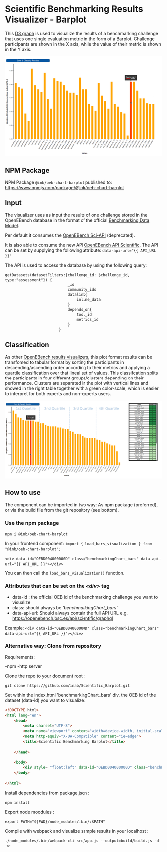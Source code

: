 # Scientific Benchmarking Results Visualizer - Barplot

This [D3 graph](https://d3js.org/) is used to visualize the results of a benchmarking challenge that uses one single evaluation metric in the form of a Barplot. Challenge participants are shown in the X axis, while the value of their metric is shown in the Y axis.

![figure1](./figures/barplot_1.png)

## NPM Package
NPM Package `@inb/oeb-chart-barplot` published to: https://www.npmjs.com/package/@inb/oeb-chart-barplot

## Input
The visualizer uses as input the results of one challenge stored in the OpenEBench database in the format of the official [Benchmarking Data Model](https://github.com/inab/benchmarking-data-model).

Per default it consumes the [OpenEBench Sci-API](https://openebench.bsc.es/sciapi/) (deprecated).

It is also able to consume the new API [OpenEBench API Scientific](https://dev-openebench.bsc.es/api/scientific/). 
The API can be set by supplying the following attribute: `data-api-url="{{ API_URL }}"`

The API is used to access the database by using the following query:
```
getDatasets(datasetFilters:{challenge_id: $challenge_id, type:"assessment"}) {
                            _id
                            community_ids
                            datalink{
                                inline_data
                            }
                            depends_on{
                                tool_id
                                metrics_id
                            }
                        }
```

## Classification
As other [OpenEBench results visualizers](https://github.com/inab/OpenEBench_scientific_visualizer), this plot format results can be transfomed to tabular format by sorting the participants in descending/ascending order according to their metrics and applying a quartile classification over that lineal set of values. This classifcation splits the participants in four different groups/clusters depending on their performance. Clusters are separated in the plot with vertical lines and showed in the right table together with a green color-scale, which is easier to interpret for both experts and non-experts users.

![figure2](./figures/barplot_2.png)

## How to use

The component can be imported in two way: As npm package (preferred), or via the build file from the git repository (see bottom).

### Use the npm package

`npm i @inb/oeb-chart-barplot`

In your frontend component:
`import { load_bars_visualization } from "@inb/oeb-chart-barplot";`

`<div data-id="OEBD004000000D" class="benchmarkingChart_bars" data-api-url="{{ API_URL }}"></div>`

You can then call the `load_bars_visualization()` function.

### Attributes that can be set on the _<div\>_ tag

-   data-id : the official OEB id of the benchmarking challenge you want to visualize
-   class: should always be *'benchmarkingChart_bars'*
-   data-api-url: Should always contain the full API URL e.g. https://openebench.bsc.es/api/scientific/graphql

Example:
`<div data-id="OEBD004000000D" class="benchmarkingChart_bars" data-api-url="{{ API_URL }}"></div>`


### Alternative way: Clone from repository

Requirements:

-npm
-http server

Clone the repo to your document root :
```
git clone https://github.com/inab/Scientific_Barplot.git
```
Set within the index.html 'benchmarkingChart_bars' div, the OEB id of the dataset (data-id) you want to visualize:
```html
<!DOCTYPE html>
<html lang="en">
    <head>
        <meta charset="UTF-8">
        <meta name="viewport" content="width=device-width, initial-scale=1.0">
        <meta http-equiv="X-UA-Compatible" content="ie=edge">
        <title>Scientific Benchmarking Barplot</title>
        
    </head>

    <body>
        <div style= "float:left" data-id="OEBD004000000D" class="benchmarkingChart_bars" data-api-url="{{ API_URL }}"></div>
    </body>
    
</html>
```

Install dependencies from package.json :
```
npm install 
```

Export node moodules :
```
export PATH="${PWD}/node_modules/.bin/:$PATH"
```
Compile with webpack and visualize sample results in your localhost :
```
./node_modules/.bin/webpack-cli src/app.js --output=build/build.js -d -w

